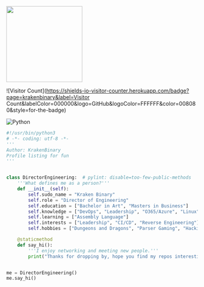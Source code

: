 <p float="center">
<img src="https://github.com/krakenbinary.png"  height="200" width="200">
</p>

![Visitor Count](https://shields-io-visitor-counter.herokuapp.com/badge?page=krakenbinary&label=Visitor Count&labelColor=000000&logo=GitHub&logoColor=FFFFFF&color=008080&style=for-the-badge)

![Python](https://img.shields.io/badge/python-3670A0?style=for-the-badge&logo=python&logoColor=ffdd54&style=for-the-badge)

```py
#!/usr/bin/python3
# -*- coding: utf-8 -*-
'''
Author: KrakenBinary
Profile listing for fun
'''


class DirectorEngineering:  # pylint: disable=too-few-public-methods
    '''What defines me as a person?'''
    def __init__(self):
        self.sudo_name = "Kraken Binary"
        self.role = "Director of Engineering"
        self.education = ["Bachelor in Art", "Masters in Business"]
        self.knowledge = ["DevOps", "Leadership", "O365/Azure", "Linux"]
        self.learning = ["Assembly Language"]
        self.interests = ["Leadership", "CI/CD", "Reverse Engineering"]
        self.hobbies = ["Dungeons and Dragons", "Parser Gaming", "Hacking CTF"]

    @staticmethod
    def say_hi():
        '''I enjoy networking and meeting new people.'''
        print("Thanks for dropping by, hope you find my repos interesting.")


me = DirectorEngineering()
me.say_hi()

```

